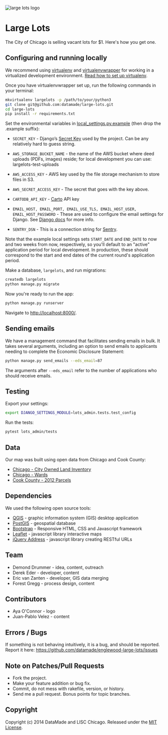 ![large lots logo](lots/static/images/large_lots.png)

# Large Lots

The City of Chicago is selling vacant lots for $1. Here's how you get one.

## Configuring and running locally

We recommend using [virtualenv](http://virtualenv.readthedocs.org/en/latest/virtualenv.html) and [virtualenvwrapper](http://virtualenvwrapper.readthedocs.org/en/latest/install.html) for working in a virtualized development environment. [Read how to set up virtualenv](http://docs.python-guide.org/en/latest/dev/virtualenvs/).

Once you have virtualenvwrapper set up, run the following commands in your terminal:

```bash
mkvirtualenv largelots -p /path/to/your/python3
git clone git@github.com:datamade/large-lots.git
cd large-lots
pip install -r requirements.txt
```

Set the environmental variables in [local_settings.py.example](https://github.com/datamade/large-lots/blob/master/lots/local_settings.py.example) (then drop the .example suffix):

  * ``SECRET_KEY`` - Django’s [Secret Key](https://docs.djangoproject.com/en/1.10/ref/settings/#secret-key) used by the project. Can be any relatively hard to guess string.

  * ``AWS_STORAGE_BUCKET_NAME`` - the name of the AWS bucket where deed uploads (PDFs, images) reside; for local development you can use: largelots-test-uploads

  * ``AWS_ACCESS_KEY`` - AWS key used by the file storage mechanism to store files in S3.

  * ``AWS_SECRET_ACCESS_KEY`` - The secret that goes with the key above.

  * ``CARTODB_API_KEY`` - [Carto](https://carto.com/) API key

  * ``EMAIL_HOST, EMAIL_PORT, EMAIL_USE_TLS, EMAIL_HOST_USER, EMAIL_HOST_PASSWORD`` - These are used to configure the email settings for Django. See [Django docs](https://docs.djangoproject.com/en/1.6/topics/email/) for more info.

  * ``SENTRY_DSN`` - This is a connection string for [Sentry](http://getsentry.com).

Note that the example local settings sets `START_DATE` and `END_DATE` to now and two weeks from now, respectively, so you'll default to an "active" application period for local development. In production, these should correspond to the start and end dates of the current round's application period.

Make a database, `largelots`, and run migrations:

```bash
createdb largelots
python manage.py migrate
```

Now you're ready to run the app:

```bash
python manage.py runserver
```

Navigate to [http://localhost:8000/](http://localhost:8000/).

## Sending emails

We have a management command that facilitates sending emails in bulk. It takes several arguments, including an option to send emails to applicants needing to complete the Economic Disclosure Statement:

```bash
python manage.py send_emails --eds_email=87
```

The arguments after `--eds_email` refer to the number of applications who should receive emails.

## Testing

Export your settings:

```bash
export DJANGO_SETTINGS_MODULE=lots_admin.tests.test_config
```

Run the tests:
```bash
pytest lots_admin/tests
```

## Data

Our map was built using open data from Chicago and Cook County:

* [Chicago - City Owned Land Inventory](https://data.cityofchicago.org/Community-Economic-Development/City-Owned-Land-Inventory/aksk-kvfp)
* [Chicago - Wards](https://data.cityofchicago.org/Facilities-Geographic-Boundaries/Boundaries-Wards/bhcv-wqkf)
* [Cook County - 2012 Parcels](https://datacatalog.cookcountyil.gov/GIS-Maps/ccgisdata-Parcel-2012/e62c-6rz8)

## Dependencies
We used the following open source tools:

* [QGIS](http://www.qgis.org/en/site/) - graphic information system (GIS) desktop application
* [PostGIS](http://postgis.net/) - geospatial database
* [Bootstrap](http://getbootstrap.com/) - Responsive HTML, CSS and Javascript framework
* [Leaflet](http://leafletjs.com/) - javascript library interactive maps
* [jQuery Address](https://github.com/asual/jquery-address) - javascript library creating RESTful URLs

## Team

* Demond Drummer - idea, content, outreach
* Derek Eder - developer, content
* Eric van Zanten - developer, GIS data merging
* Forest Gregg - process design, content

## Contributors

* Aya O'Connor - logo
* Juan-Pablo Velez - content

## Errors / Bugs

If something is not behaving intuitively, it is a bug, and should be reported.
Report it here: https://github.com/datamade/englewood-large-lots/issues

## Note on Patches/Pull Requests

* Fork the project.
* Make your feature addition or bug fix.
* Commit, do not mess with rakefile, version, or history.
* Send me a pull request. Bonus points for topic branches.

## Copyright

Copyright (c) 2014 DataMade and LISC Chicago. Released under the [MIT License](https://github.com/datamade/large-lots/blob/master/LICENSE).
